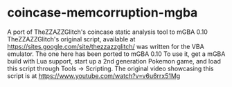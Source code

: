 # coincase-memcorruption-mgba
A port of TheZZAZZGlitch's coincase static analysis tool to mGBA 0.10
TheZZAZZGlitch's original script, available at https://sites.google.com/site/thezzazzglitch/ was written for the VBA emulator. The one here has been ported to mGBA 0.10
To use it, get a mGBA build with Lua support, start up a 2nd generation Pokemon game, and load this script through Tools -> Scripting.
The original video showcasing this script is at https://www.youtube.com/watch?v=v6u6rrx51Mg
